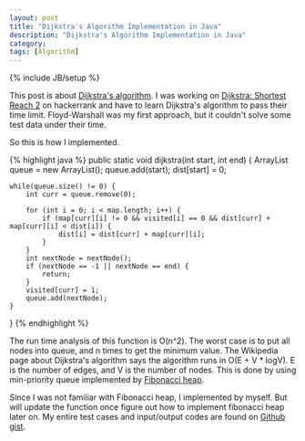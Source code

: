 ```yaml
---
layout: post
title: "Dijkstra's Algorithm Implementation in Java"
description: "Dijkstra's Algorithm Implementation in Java"
category: 
tags: [Algorithm]
---
```

{% include JB/setup %}

This post is about [Dijkstra's algorithm](https://en.wikipedia.org/wiki/Dijkstra%27s_algorithm).
I was working on [Dijkstra: Shortest Reach 2](https://www.hackerrank.com/challenges/dijkstrashortreach/submissions/code/15417507) on hackerrank and have to learn Dijkstra's algorithm to pass their time limit. Floyd-Warshall was my first approach, but it couldn't solve some test data under their time.

So this is how I implemented. 

{% highlight java %}
public static void dijkstra(int start, int end) {
	ArrayList<Integer> queue = new ArrayList<Integer>();
	queue.add(start);
	dist[start] = 0;
	
	while(queue.size() != 0) {
		int curr = queue.remove(0);
		
		for (int i = 0; i < map.length; i++) {
			if (map[curr][i] != 0 && visited[i] == 0 && dist[curr] + map[curr][i] < dist[i]) {
				dist[i] = dist[curr] + map[curr][i];
			}
		}
		int nextNode = nextNode();
		if (nextNode == -1 || nextNode == end) {
			return;
		}
		visited[curr] = 1;
		queue.add(nextNode);
	}
}
{% endhighlight %}

The run time analysis of this function is O(n^2). The worst case is to put all nodes into queue, and n times to get the minimum value. The Wikipedia page about Dijkstra's algorithm says the algorithm runs in O(E + V * logV). E is the number of edges, and V is the number of nodes. This is done by using min-priority queue implemented by [Fibonacci heap](https://en.wikipedia.org/wiki/Fibonacci_heap). 

Since I was not familiar with Fibonacci heap, I implemented by myself. But will update the function once figure out how to implement fibonacci heap later on. My entire test cases and input/output codes are found on [Github gist](https://gist.github.com/1kohei1/b2ab4c1cd44d9596c86e).